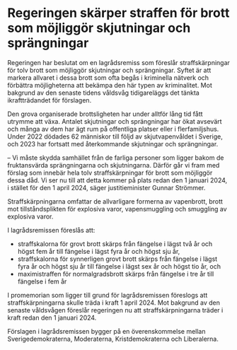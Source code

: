 # Regeringen skärper straffen för brott som möjliggör skjutningar och sprängningar

Regeringen har beslutat om en lagrådsremiss som föreslår straffskärpningar för tolv brott som möjliggör skjutningar och sprängningar. Syftet är att markera allvaret i dessa brott som ofta begås i kriminella nätverk och förbättra möjligheterna att bekämpa den här typen av kriminalitet. Mot bakgrund av den senaste tidens våldsvåg tidigareläggs det tänkta ikraftträdandet för förslagen.

Den grova organiserade brottsligheten har under alltför lång tid fått utrymme att växa. Antalet skjutningar och sprängningar har ökat avsevärt och många av dem har ägt rum på offentliga platser eller i flerfamiljshus. Under 2022 dödades 62 människor till följd av skjutvapenvåldet i Sverige, och 2023 har fortsatt med återkommande skjutningar och sprängningar.

– Vi måste skydda samhället från de farliga personer som ligger bakom de fruktansvärda sprängningarna och skjutningarna. Därför går vi fram med förslag som innebär hela tolv straffskärpningar för brott som möjliggör dessa dåd. Vi ser nu till att detta kommer på plats redan den 1 januari 2024, i stället för den 1 april 2024, säger justitieminister Gunnar Strömmer.

Straffskärpningarna omfattar de allvarligare formerna av vapenbrott, brott mot tillståndsplikten för explosiva varor, vapensmuggling och smuggling av explosiva varor.

I lagrådsremissen föreslås att:

* straffskalorna för grovt brott skärps från fängelse i lägst två år och högst fem år till fängelse i lägst fyra år och högst sju år,
* straffskalorna för synnerligen grovt brott skärps från fängelse i lägst fyra år och högst sju år till fängelse i lägst sex år och högst tio år, och
* maximistraffen för normalgradsbrott skärps från fängelse i tre år till fängelse i fem år

I promemorian som ligger till grund för lagrådsremissen föreslogs att straffskärpningarna skulle träda i kraft 1 april 2024. Mot bakgrund av den senaste våldsvågen föreslår regeringen nu att straffskärpningarna träder i kraft redan den 1 januari 2024.

Förslagen i lagrådsremissen bygger på en överenskommelse mellan Sverigedemokraterna, Moderaterna, Kristdemokraterna och Liberalerna.
